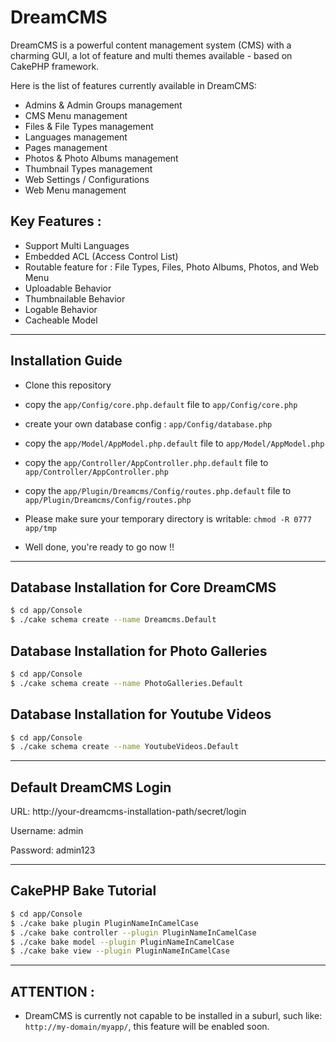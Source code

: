 DreamCMS
========

DreamCMS is a powerful content management system (CMS) with a charming GUI, a lot of feature and multi themes available - based on CakePHP framework.


Here is the list of features currently available in DreamCMS:

* Admins & Admin Groups management
* CMS Menu management
* Files & File Types management
* Languages management
* Pages management
* Photos & Photo Albums management
* Thumbnail Types management
* Web Settings / Configurations
* Web Menu management

Key Features :
--------------
* Support Multi Languages
* Embedded ACL (Access Control List)
* Routable feature for : File Types, Files, Photo Albums, Photos, and Web Menu
* Uploadable Behavior
* Thumbnailable Behavior
* Logable Behavior
* Cacheable Model

---------------------------------------


Installation Guide
------------------
* Clone this repository

* copy the `app/Config/core.php.default` file to `app/Config/core.php`

* create your own database config : `app/Config/database.php`

* copy the `app/Model/AppModel.php.default` file to `app/Model/AppModel.php`

* copy the `app/Controller/AppController.php.default` file to `app/Controller/AppController.php`

* copy the `app/Plugin/Dreamcms/Config/routes.php.default` file to `app/Plugin/Dreamcms/Config/routes.php`

* Please make sure your temporary directory is writable: `chmod -R 0777 app/tmp`

* Well done, you're ready to go now !!


---------------------------------------

Database Installation for Core DreamCMS
---------------------------------------
```sh
$ cd app/Console
$ ./cake schema create --name Dreamcms.Default
```

Database Installation for Photo Galleries
-----------------------------------------
```sh
$ cd app/Console
$ ./cake schema create --name PhotoGalleries.Default
```

Database Installation for Youtube Videos
----------------------------------------
```sh
$ cd app/Console
$ ./cake schema create --name YoutubeVideos.Default
```

---------------------------------------

Default DreamCMS Login
----------------------
URL: http://your-dreamcms-installation-path/secret/login

Username: admin

Password: admin123

---------------------------------------


CakePHP Bake Tutorial
---------------------
```sh
$ cd app/Console 
$ ./cake bake plugin PluginNameInCamelCase 
$ ./cake bake controller --plugin PluginNameInCamelCase 
$ ./cake bake model --plugin PluginNameInCamelCase 
$ ./cake bake view --plugin PluginNameInCamelCase 
```

---------------------------------------

ATTENTION :
-----------

* DreamCMS is currently not capable to be installed in a suburl, such like: `http://my-domain/myapp/`, this feature will be enabled soon.